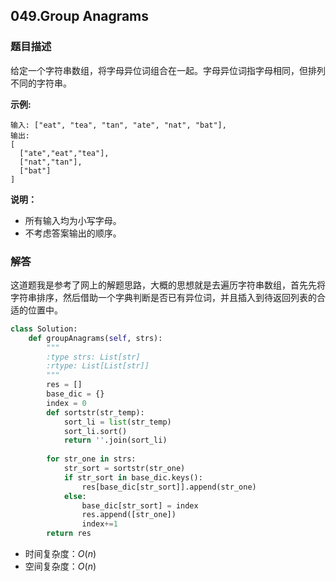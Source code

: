 ## 049.**Group Anagrams**

### 题目描述

给定一个字符串数组，将字母异位词组合在一起。字母异位词指字母相同，但排列不同的字符串。

**示例:**

```
输入: ["eat", "tea", "tan", "ate", "nat", "bat"],
输出:
[
  ["ate","eat","tea"],
  ["nat","tan"],
  ["bat"]
]
```

**说明：**

- 所有输入均为小写字母。
- 不考虑答案输出的顺序。



### 解答

这道题我是参考了网上的解题思路，大概的思想就是去遍历字符串数组，首先先将字符串排序，然后借助一个字典判断是否已有异位词，并且插入到待返回列表的合适的位置中。

```python
class Solution:
    def groupAnagrams(self, strs):
        """
        :type strs: List[str]
        :rtype: List[List[str]]
        """
        res = []
        base_dic = {}
        index = 0
        def sortstr(str_temp):
            sort_li = list(str_temp)
            sort_li.sort()
            return ''.join(sort_li)
        
        for str_one in strs:
            str_sort = sortstr(str_one)
            if str_sort in base_dic.keys():
                res[base_dic[str_sort]].append(str_one)
            else:
                base_dic[str_sort] = index
                res.append([str_one])
                index+=1
        return res
```

- 时间复杂度：$O(n)$
- 空间复杂度：$O(n)​$ 

